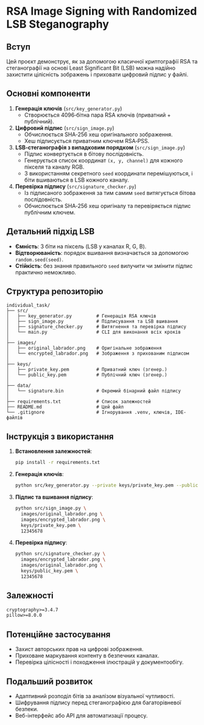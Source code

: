 # RSA Image Signing with Randomized LSB Steganography

## Вступ
Цей проєкт демонструє, як за допомогою класичної криптографії RSA та стеганографії на основі Least Significant Bit (LSB) можна надійно захистити цілісність зображень і приховати цифровий підпис у файлі.

## Основні компоненти

1. **Генерація ключів** (`src/key_generator.py`)
   - Створюється 4096‑бітна пара RSA ключів (приватний + публічний).
2. **Цифровий підпис** (`src/sign_image.py`)
   - Обчислюється SHA‑256 хеш оригінального зображення.
   - Хеш підписується приватним ключем RSA‑PSS.
3. **LSB‑стеганографія з випадковим порядком** (`src/sign_image.py`)
   - Підпис конвертується в бітову послідовність.
   - Генерується список координат `(x, y, channel)` для кожного пікселя та каналу RGB.
   - З використанням секретного `seed` координати перемішуються, і біти вшиваються в LSB кожного каналу.
4. **Перевірка підпису** (`src/signature_checker.py`)
   - Із підписаного зображення за тим самим `seed` витягується бітова послідовність.
   - Обчислюється SHA‑256 хеш оригіналу та перевіряється підпис публічним ключем.

## Детальний підхід LSB
- **Ємність**: 3 біти на піксель (LSB у каналах R, G, B).
- **Відтворюваність**: порядок вшивання визначається за допомогою `random.seed(seed)`.
- **Стійкість**: без знання правильного `seed` вилучити чи змінити підпис практично неможливо.

## Структура репозиторію
```
individual_task/
├── src/
│   ├── key_generator.py         # Генерація RSA ключів
│   ├── sign_image.py            # Підписування та LSB вшивання
│   ├── signature_checker.py     # Витягнення та перевірка підпису
│   └── main.py                  # CLI для виконання всіх кроків
│
├── images/
│   ├── original_labrador.png    # Оригінальне зображення
│   └── encrypted_labrador.png   # Зображення з прихованим підписом
│
├── keys/
│   ├── private_key.pem          # Приватний ключ (згенер.)
│   └── public_key.pem           # Публічний ключ (згенер.)
│
├── data/
│   └── signature.bin            # Окремий бінарний файл підпису
│
├── requirements.txt             # Список залежностей
├── README.md                    # Цей файл
└── .gitignore                   # Ігнорування .venv, ключів, IDE-файлів
```

## Інструкція з використання

1. **Встановлення залежностей**:
   ```bash
   pip install -r requirements.txt
   ```
2. **Генерація ключів**:
   ```bash
   python src/key_generator.py --private keys/private_key.pem --public keys/public_key.pem
   ```
3. **Підпис та вшивання підпису**:
   ```bash
   python src/sign_image.py \
     images/original_labrador.png \
     images/encrypted_labrador.png \
     keys/private_key.pem \
     12345678
   ```
4. **Перевірка підпису**:
   ```bash
   python src/signature_checker.py \
     images/encrypted_labrador.png \
     images/original_labrador.png \
     keys/public_key.pem \
     12345678
   ```

## Залежності
```txt
cryptography>=3.4.7
pillow>=8.0.0
```

## Потенційне застосування
- Захист авторських прав на цифрові зображення.
- Приховане маркування контенту в безпечних каналах.
- Перевірка цілісності і походження ілюстрацій у документообігу.

## Подальший розвиток
- Адаптивний розподіл бітів за аналізом візуальної чутливості.
- Шифрування підпису перед стеганографією для багаторівневої безпеки.
- Веб-інтерфейс або API для автоматизації процесу.


